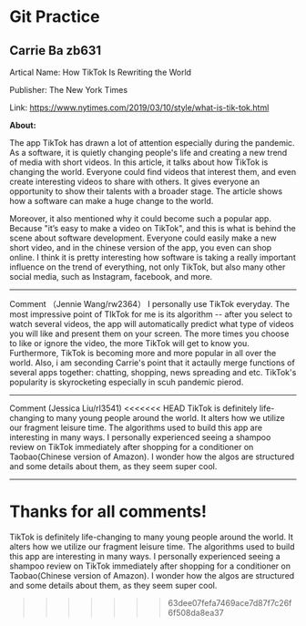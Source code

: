 
# Git Practice
## Carrie Ba zb631

Artical Name: How TikTok Is Rewriting the World

Publisher: The New York Times

Link: https://www.nytimes.com/2019/03/10/style/what-is-tik-tok.html

**About:**

The app TikTok has drawn a lot of attention especially during the pandemic. As a software, it is quietly changing people's life and creating a new trend of media with short videos. In this article, it talks about how TikTok is changing the world. Everyone could find videos that interest them, and even create interesting videos to share with others. It gives everyone an opportunity to show their talents with a broader stage. The article shows how a software can make a huge change to the world. 

Moreover, it also mentioned why it could become such a popular app. Because "it’s easy to make a video on TikTok", and this is what is behind the scene about software development. Everyone could easily make a new short video, and in the chinese version of the app, you even can shop online. I think it is pretty interesting how software is taking a really important influence on the trend of everything, not only TikTok, but also many other social media, such as Instagram, facebook, and more.

***
Comment （Jennie Wang/rw2364）
I personally use TikTok everyday. The most impressive point of TIkTok for me is its algorithm -- after you select to watch several videos, the app will automatically predict what type of videos you will like and present them on your screen. The more times you choose to like or ignore the video, the more TikTok will get to know you. Furthermore, TikTok is becoming more and more popular in all over the world. Also, i am seconding Carrie's point that it actaully merge functions of several apps together: chatting, shopping, news spreading and etc. TikTok's popularity is skyrocketing especially in scuh pandemic pierod.

***
Comment (Jessica Liu/rl3541)
<<<<<<< HEAD
TikTok is definitely life-changing to many young people around the world. It alters how we utilize our fragment leisure time. The algorithms used to build this app are interesting in many ways. I personally experienced seeing a shampoo review on TikTok immediately after shopping for a conditioner on Taobao(Chinese version of Amazon). I wonder how the algos are structured and some details about them, as they seem super cool.

***
Thanks for all comments!
=======
TikTok is definitely life-changing to many young people around the world. It alters how we utilize our fragment leisure time. The algorithms used to build this app are interesting in many ways. I personally experienced seeing a shampoo review on TikTok immediately after shopping for a conditioner on Taobao(Chinese version of Amazon). I wonder how the algos are structured and some details about them, as they seem super cool.
>>>>>>> 63dee07fefa7469ace7d87f7c26f6f508da8ea37
